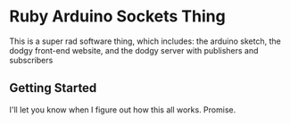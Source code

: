 # Ruby Arduino Sockets Thing

This is a super rad software thing, which includes: the arduino sketch,
the dodgy front-end website, and the dodgy server with publishers and
subscribers

## Getting Started

I'll let you know when I figure out how this all works. Promise. 